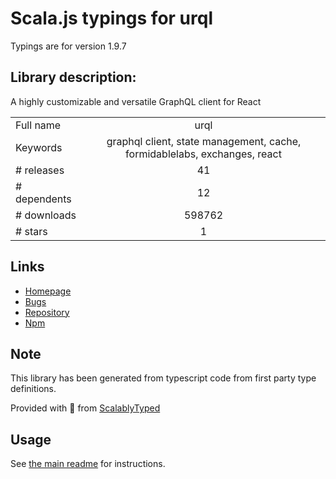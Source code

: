 
# Scala.js typings for urql

Typings are for version 1.9.7

## Library description:
A highly customizable and versatile GraphQL client for React

|                    |                 |
| ------------------ | :-------------: |
| Full name          | urql |
| Keywords           | graphql client, state management, cache, formidablelabs, exchanges, react |
| # releases         | 41 |
| # dependents       | 12 |
| # downloads        | 598762 |
| # stars            | 1 |

## Links
- [Homepage](https://formidable.com/open-source/urql/docs/)
- [Bugs](https://github.com/FormidableLabs/urql/issues)
- [Repository](https://github.com/FormidableLabs/urql)
- [Npm](https://www.npmjs.com/package/urql)
    


## Note
This library has been generated from typescript code from first party type definitions.

Provided with :purple_heart: from [ScalablyTyped](https://github.com/oyvindberg/ScalablyTyped)

## Usage
See [the main readme](../../readme.md) for instructions.


